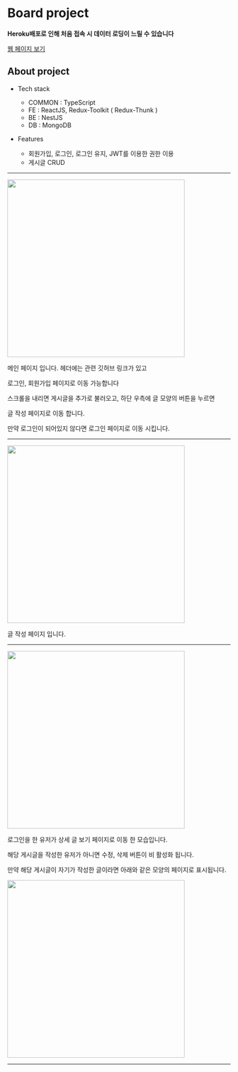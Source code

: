 # Board project

**Heroku배포로 인해 처음 접속 시 데이터 로딩이 느릴 수 있습니다**

<a href="https://elated-shirley-039a7c.netlify.app/">웹 페이지 보기</a>

## About project

- Tech stack

  - COMMON : TypeScript
  - FE : ReactJS, Redux-Toolkit ( Redux-Thunk )
  - BE : NestJS
  - DB : MongoDB

- Features

  - 회원가입, 로그인, 로그인 유지, JWT를 이용한 권한 이용
  - 게시글 CRUD

---

<img width="400px" src="https://user-images.githubusercontent.com/60678333/157039354-648a540a-7894-402e-a9e6-3e9790819dfe.png"/>

메인 페이지 입니다. 헤더에는 관련 깃허브 링크가 있고

로그인, 회원가입 페이지로 이동 가능합니다

스크롤을 내리면 게시글을 추가로 불러오고, 하단 우측에 글 모양의 버튼을 누르면

글 작성 페이지로 이동 합니다.

만약 로그인이 되어있지 않다면 로그인 페이지로 이동 시킵니다.

---

<img width="400px" src="https://user-images.githubusercontent.com/60678333/157043559-44f89e62-3bbf-4030-96ff-8a526de4c286.png"/>

글 작성 페이지 입니다.

---

<img width="400px" src="https://user-images.githubusercontent.com/60678333/157043022-2083c209-fbdc-4ae8-9fb8-52a5fe1944b5.png"/>

로그인을 한 유저가 상세 글 보기 페이지로 이동 한 모습입니다.

해당 게시글을 작성한 유저가 아니면 수정, 삭제 버튼이 비 활성화 됩니다.

만약 해당 게시글이 자기가 작성한 글이라면 아래와 같은 모양의 페이지로 표시됩니다.

<img width="400px" src="https://user-images.githubusercontent.com/60678333/157043204-824a3b72-3e45-4b0e-9a87-441fcbbc84f2.png"/>

---
